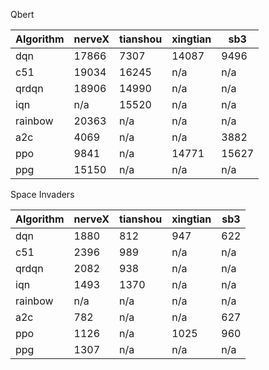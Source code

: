 Qbert

| Algorithm | nerveX   | tianshou | xingtian |   sb3    |
| --------- | -------- | -------- | -------- | -------  |
| dqn       | 17866    | 7307     | 14087    | 9496     |
| c51       | 19034    | 16245    | n/a      | n/a      |
| qrdqn     | 18906    | 14990    | n/a      | n/a      |
| iqn       | n/a      | 15520    | n/a      | n/a      |
| rainbow   | 20363    | n/a      | n/a      | n/a      |
| a2c       | 4069     | n/a      | n/a      | 3882     |
| ppo       | 9841     | n/a      | 14771    | 15627    |
| ppg       | 15150    | n/a      | n/a      | n/a      |

Space Invaders

| Algorithm | nerveX   | tianshou | xingtian |   sb3    |
| --------- | -------- | -------- | -------- | -------  |
| dqn       | 1880     | 812      | 947      | 622      |
| c51       | 2396     | 989      | n/a      | n/a      |
| qrdqn     | 2082     | 938      | n/a      | n/a      |
| iqn       | 1493     | 1370     | n/a      | n/a      |
| rainbow   | n/a      | n/a      | n/a      | n/a      |
| a2c       | 782      | n/a      | n/a      | 627      |
| ppo       | 1126     | n/a      | 1025     | 960      |
| ppg       | 1307     | n/a      | n/a      | n/a      |
